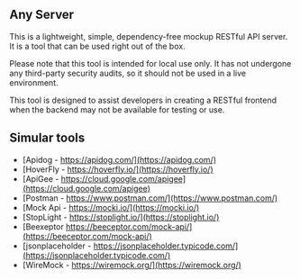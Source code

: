 ## Any Server

This is a lightweight, simple, dependency-free mockup RESTful API server. It is a tool that can be used right out of the box. 

Please note that this tool is intended for local use only. It has not undergone any third-party security audits, so it should not be used in a live environment.

This tool is designed to assist developers in creating a RESTful frontend when the backend may not be available for testing or use. 


## Simular tools


 + [Apidog - https://apidog.com/](https://apidog.com/)
 + [HoverFly - https://hoverfly.io/](https://hoverfly.io/)
 + [ApiGee - https://cloud.google.com/apigee](https://cloud.google.com/apigee)
 + [Postman - https://www.postman.com/](https://www.postman.com/)
 + [Mock Api - https://mocki.io/](https://mocki.io/)
 + [StopLight - https://stoplight.io/](https://stoplight.io/)
 + [Beexeptor https://beeceptor.com/mock-api/](https://beeceptor.com/mock-api/)
 + [jsonplaceholder - https://jsonplaceholder.typicode.com/](https://jsonplaceholder.typicode.com/)
 + [WireMock - https://wiremock.org/](https://wiremock.org/)
